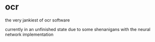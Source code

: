 # ocr
the very jankiest of ocr software

currently in an unfinished state due to some shenanigans with the neural network implementation

